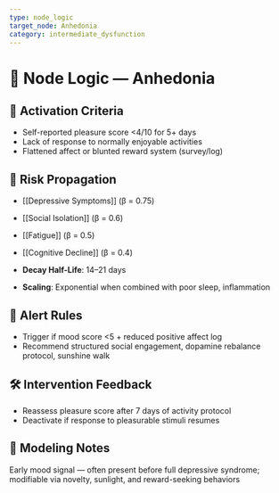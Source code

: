 ```yaml
---
type: node_logic
target_node: Anhedonia
category: intermediate_dysfunction
---
```


# 🧠 Node Logic — Anhedonia

## 🔑 Activation Criteria
- Self-reported pleasure score <4/10 for 5+ days
- Lack of response to normally enjoyable activities
- Flattened affect or blunted reward system (survey/log)

## 🔁 Risk Propagation
- [[Depressive Symptoms]] (β = 0.75)
- [[Social Isolation]] (β = 0.6)
- [[Fatigue]] (β = 0.5)
- [[Cognitive Decline]] (β = 0.4)

- **Decay Half-Life**: 14–21 days
- **Scaling**: Exponential when combined with poor sleep, inflammation

## 🚨 Alert Rules
- Trigger if mood score <5 + reduced positive affect log
- Recommend structured social engagement, dopamine rebalance protocol, sunshine walk

## 🛠 Intervention Feedback
- Reassess pleasure score after 7 days of activity protocol
- Deactivate if response to pleasurable stimuli resumes

## 🧠 Modeling Notes
Early mood signal — often present before full depressive syndrome; modifiable via novelty, sunlight, and reward-seeking behaviors
